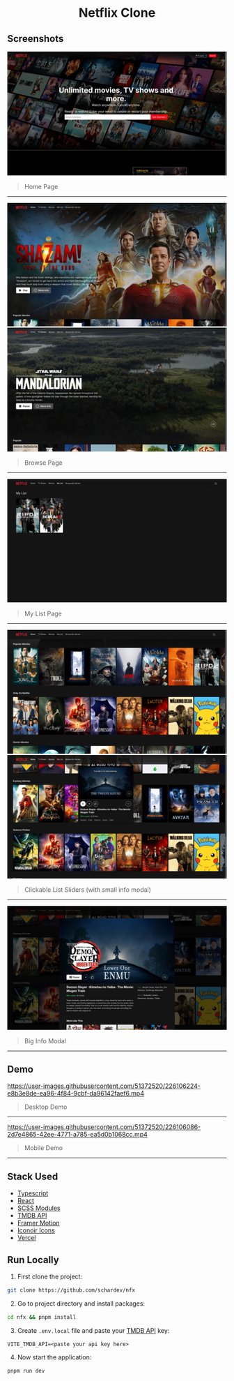 <h1 align="center">Netflix Clone</h1>

## Screenshots

<img src="./assets/Screenshot-18-03-2023-05-00-04.png" alt="">

> Home Page

---

<img src="./assets/Screenshot-18-03-2023-04-47-07.png" alt="">
<img src="./assets/Screenshot-18-03-2023-04-48-10.png" alt="">

> Browse Page

---

<img src="./assets/Screenshot-18-03-2023-04-48-36.png" alt="">

> My List Page

---

<img src="./assets/Screenshot-18-03-2023-04-48-56.png" alt="">
<img src="./assets/Screenshot-18-03-2023-05-01-51.png" alt="">

> Clickable List Sliders (with small info modal)

---

<img src="./assets/Screenshot-18-03-2023-05-01-58.png" alt="">

> Big Info Modal

---

## Demo



https://user-images.githubusercontent.com/51372520/226106224-e8b3e8de-ea96-4f84-9cbf-da96142faef6.mp4


> Desktop Demo

---


https://user-images.githubusercontent.com/51372520/226106086-2d7e4865-42ee-4771-a785-ea5d0b1068cc.mp4


> Mobile Demo

---

## Stack Used

- [Typescript](https://www.typescriptlang.org/)
- [React](https://react.dev)
- [SCSS Modules](https://github.com/css-modules/css-modules)
- [TMDB API](https://www.themoviedb.org/documentation/api)
- [Framer Motion](https://www.framer.com/motion/)
- [Iconoir Icons](https://iconoir.com/)
- [Vercel](https://vercel.com)

## Run Locally

1. First clone the project:

```bash
git clone https://github.com/schardev/nfx
```

2. Go to project directory and install packages:

```bash
cd nfx && pnpm install
```

3. Create `.env.local` file and paste your [TMDB API](https://developers.themoviedb.org/3) key:

```
VITE_TMDB_API=<paste your api key here>
```

4. Now start the application:

```bash
pnpm run dev
```
